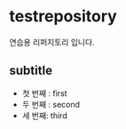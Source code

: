 # testrepository
연습용 리퍼지토리 입니다.

## subtitle

  -  첫 번째 : first
  -  두 번째 : second
  -  세 번째: third
